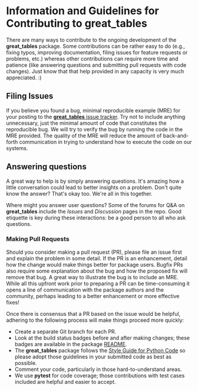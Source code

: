# Information and Guidelines for Contributing to **great_tables**

There are many ways to contribute to the ongoing development of the **great_tables** package. Some contributions can be rather easy to do (e.g., fixing typos, improving documentation, filing issues for feature requests or problems, etc.) whereas other contributions can require more time and patience (like answering questions and submitting pull requests with code changes). Just know that that help provided in any capacity is very much appreciated. :)

## Filing Issues

If you believe you found a bug, minimal reproducible example (MRE) for your posting to the [**great_tables** issue tracker](https://github.com/posit-dev/great-tables/issues). Try not to include anything unnecessary, just the minimal amount of code that constitutes the reproducible bug. We will try to verify the bug by running the code in the MRE provided. The quality of the MRE will reduce the amount of back-and-forth communication in trying to understand how to execute the code on our systems.

## Answering questions

A great way to help is by simply answering questions. It's amazing how a little conversation could lead to better insights on a problem. Don't quite know the answer? That's okay too. We're all in this together.

Where might you answer user questions? Some of the forums for Q&A on **great_tables** include the _Issues_ and _Discussion_ pages in the repo. Good etiquette is key during these interactions: be a good person to all who ask questions.

### Making Pull Requests

Should you consider making a pull request (PR), please file an issue first and explain the problem in some detail. If the PR is an enhancement, detail how the change would make things better for package users. Bugfix PRs also require some explanation about the bug and how the proposed fix will remove that bug. A great way to illustrate the bug is to include an MRE. While all this upfront work prior to preparing a PR can be time-consuming it opens a line of communication with the package authors and the community, perhaps leading to a better enhancement or more effective fixes!

Once there is consensus that a PR based on the issue would be helpful, adhering to the following process will make things proceed more quickly:

- Create a separate Git branch for each PR.
- Look at the build status badges before and after making changes; these badges are available in the package [README](https://github.com/posit-dev/great-tables).
- The **great_tables** package follows the [Style Guide for Python Code](https://peps.python.org/pep-0008/) so please adopt those guidelines in your submitted code as best as possible.
- Comment your code, particularly in those hard-to-understand areas.
- We use **pytest** for code coverage; those contributions with test cases included are helpful and easier to accept.
